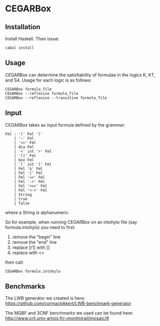 # CEGARBox

## Installation
Install Haskell. Then issue: 
```
cabal install
```

## Usage
CEGARBox can determine the satisfiability of formulae in the logics K, KT, and S4. Usage for each logic is as follows:
```
CEGARBox formula_file
CEGARBox --reflexive formula_file
CEGARBox --reflexive --transitive formula_file
```

## Input
CEGARBox takes as input formula defined by the grammar:

```
Fml : '(' Fml ')'         
    | '~' Fml            
    | '<>' Fml       
    | dia Fml            
    | '<' int '>' Fml    
    | '[]' Fml        
    | box Fml            
    | '[' int ']' Fml    
    | Fml '&' Fml        
    | Fml '|' Fml        
    | Fml '=>' Fml     
    | Fml '->' Fml     
    | Fml '<=>' Fml 
    | Fml '<->' Fml 
    | String                 
    | true                
    | false               
```

where a String is alphanumeric.

So for example, when running CEGARBox on an intohylo file (say formula.intohylo) you need to first:
1. remove the "begin" line
2. remove the "end" line
3. replace [r1] with []
4. replace <r1> with <>

then call:
```
CEGARBox formula.intohylo
```

## Benchmarks
The LWB generator we created is here:
https://github.com/cormackikkert/LWB-benchmark-generator

The MQBF and 3CNF benchmarks we used can be found here:
http://www.cril.univ-artois.fr/~montmirail/mosaic/#
